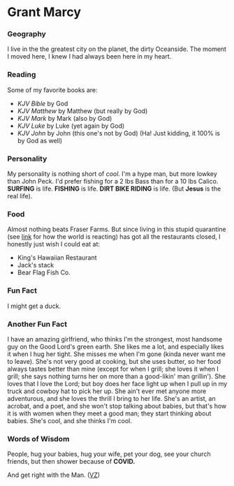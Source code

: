 # Grant Marcy 

### Geography 

I live in the the greatest city on the planet, the dirty Oceanside. The moment I moved here, I knew I had always been here in my heart. 

### Reading 

Some of my favorite books are: 

- *KJV Bible* by God
- *KJV Matthew* by Matthew (but really by God)
- *KJV Mark* by Mark (also by God)
- *KJV Luke* by Luke (yet again by God)
- *KJV John* by John (this one's not by God) (Ha! Just kidding, it 100% is by God as well)

### Personality

My personality is nothing short of *cool.* I'm a hype man, but more lowkey than John Peck. I'd prefer fishing for a 2 lbs Bass than for a 10 lbs Calico. **SURFING** is life. **FISHING** is life. **DIRT BIKE RIDING** is life. (But **Jesus** is the real life).    


### Food

Almost nothing beats Fraser Farms. But since living in this stupid quarantine (see [link](https://giphy.com/explore/were-all-gonna-die) for how the world is reacting) has got all the restaurants closed, I honestly just wish I could eat at: 

- King's Hawaiian Restaurant 
- Jack's stack
- Bear Flag Fish Co. 

### Fun Fact

I might get a duck. 

### Another Fun Fact 

I have an amazing girlfriend, who thinks I'm the strongest, most handsome guy on the Good Lord's green earth. She likes me a lot, and especially likes it when I hug her tight. She misses me when I'm gone (kinda never want me to leave). She's not very good at cooking, but she uses butter, so her food always tastes better than mine (except for when I grill; she loves it when I grill; she says nothing turns her on more than a good-likin' man grillin'). She loves that I love the Lord; but boy does her face light up when I pull up in my truck and cowboy hat to pick her up. She ain't ever met anyone more adventurous, and she loves the thrill I bring to her life. She's an artist, an acrobat, and a poet, and she won't stop talking about babies, but that's how it is with women when they meet a good man; they start thinking about babies. She's cool, and she thinks I'm cool.  

### Words of Wisdom 
People, hug your babies, hug your wife, pet your dog, see your church friends, but then shower because of **COVID.**

And get right with the Man. ([VZ](https://www.youtube.com/watch?v=gHaJegv6Sjs))


